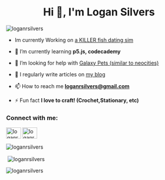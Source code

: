 <h1 align="center">Hi 👋, I'm Logan Silvers</h1>

<p align="left"> <img src="https://komarev.com/ghpvc/?username=loganrsilvers&label=Profile%20views&color=0e75b6&style=flat" alt="loganrsilvers" /> </p>

- Im currently Working on [a KILLER fish dating sim](https://loganrsilvers.itch.io/fish-marry-kill)

- 🌱 I’m currently learning **p5.js, codecademy**

- 🤝 I’m looking for help with [Galaxy Pets (similar to neocities)](https://galaxypets-d0cb3cf799c8.herokuapp.com/)

- 📝 I regularly write articles on [my blog](https://loganrsilvers.github.io/blog/blog.html)

- 📫 How to reach me **loganrsilvers@gmail.com**

- ⚡ Fun fact **I love to craft! (Crochet,Stationary, etc)**

<h3 align="left">Connect with me:</h3>
<p align="left">
<a href="https://linkedin.com/in/loganrsilvers" target="blank"><img align="center" src="https://raw.githubusercontent.com/rahuldkjain/github-profile-readme-generator/master/src/images/icons/Social/linked-in-alt.svg" alt="loganrsilvers" height="30" width="40" /></a>
<a href="https://instagram.com/loganrsilvers" target="blank"><img align="center" src="https://raw.githubusercontent.com/rahuldkjain/github-profile-readme-generator/master/src/images/icons/Social/instagram.svg" alt="loganrsilvers" height="30" width="40" /></a>
</p>

<p><img align="center" src="https://github-readme-stats.vercel.app/api/top-langs?username=loganrsilvers&show_icons=true&locale=en&layout=compact" alt="loganrsilvers" /></p>

<p>&nbsp;<img align="center" src="https://github-readme-stats.vercel.app/api?username=loganrsilvers&show_icons=true&locale=en" alt="loganrsilvers" /></p>

<p><img align="center" src="https://github-readme-streak-stats.herokuapp.com/?user=loganrsilvers&" alt="loganrsilvers" /></p>
